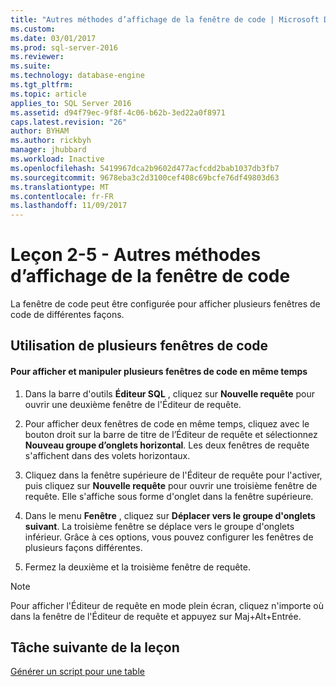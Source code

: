 ```yaml
---
title: "Autres méthodes d’affichage de la fenêtre de code | Microsoft Docs"
ms.custom: 
ms.date: 03/01/2017
ms.prod: sql-server-2016
ms.reviewer: 
ms.suite: 
ms.technology: database-engine
ms.tgt_pltfrm: 
ms.topic: article
applies_to: SQL Server 2016
ms.assetid: d94f79ec-9f8f-4c06-b62b-3ed22a0f8971
caps.latest.revision: "26"
author: BYHAM
ms.author: rickbyh
manager: jhubbard
ms.workload: Inactive
ms.openlocfilehash: 5419967dca2b9602d477acfcdd2bab1037db3fb7
ms.sourcegitcommit: 9678eba3c2d3100cef408c69bcfe76df49803d63
ms.translationtype: MT
ms.contentlocale: fr-FR
ms.lasthandoff: 11/09/2017
---
```

# <a name="lesson-2-5---other-ways-of-viewing-the-code-window"></a>Leçon 2-5 - Autres méthodes d’affichage de la fenêtre de code
La fenêtre de code peut être configurée pour afficher plusieurs fenêtres de code de différentes façons.  
  
## <a name="using-multiple-code-windows"></a>Utilisation de plusieurs fenêtres de code  
  
#### <a name="to-view-and-manipulate-multiple-code-windows-at-once"></a>Pour afficher et manipuler plusieurs fenêtres de code en même temps  
  
1.  Dans la barre d'outils **Éditeur SQL** , cliquez sur **Nouvelle requête** pour ouvrir une deuxième fenêtre de l'Éditeur de requête.  
  
2.  Pour afficher deux fenêtres de code en même temps, cliquez avec le bouton droit sur la barre de titre de l’Éditeur de requête et sélectionnez **Nouveau groupe d’onglets horizontal**. Les deux fenêtres de requête s'affichent dans des volets horizontaux.  
  
3.  Cliquez dans la fenêtre supérieure de l'Éditeur de requête pour l'activer, puis cliquez sur **Nouvelle requête** pour ouvrir une troisième fenêtre de requête. Elle s'affiche sous forme d'onglet dans la fenêtre supérieure.  
  
4.  Dans le menu **Fenêtre** , cliquez sur **Déplacer vers le groupe d'onglets suivant**. La troisième fenêtre se déplace vers le groupe d'onglets inférieur. Grâce à ces options, vous pouvez configurer les fenêtres de plusieurs façons différentes.  
  
5.  Fermez la deuxième et la troisième fenêtre de requête.  
  
> [!NOTE]  
> Pour afficher l'Éditeur de requête en mode plein écran, cliquez n'importe où dans la fenêtre de l'Éditeur de requête et appuyez sur Maj+Alt+Entrée.  
  
## <a name="next-task-in-lesson"></a>Tâche suivante de la leçon  
[Générer un script pour une table](../../tools/sql-server-management-studio/lesson-2-6-script-a-table.md)  
  
  
  

